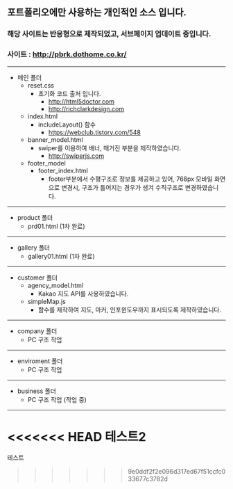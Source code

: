 ## 포트폴리오에만 사용하는 개인적인 소스 입니다.  
### 해당 사이트는 반응형으로 제작되었고, 서브페이지 업데이트 중입니다.
### 사이트 : http://pbrk.dothome.co.kr/
--------------------
* 메인 폴더
  - reset.css
    + 초기화 코드 출처 입니다.
      + http://html5doctor.com
      + http://richclarkdesign.com
  - index.html
    + includeLayout() 함수
      + https://webclub.tistory.com/548   
  - banner_model.html
    + swiper를 이용하여 배너, 매거진 부분을 제작하였습니다.
      + http://swiperjs.com
  - footer_model
    + footer_index.html
      + footer부분에서 수평구조로 정보를 제공하고 있어, 768px 모바일 화면으로 변경시, 구조가 틀어지는 경우가 생겨 수직구조로 변경하였습니다.
--------------------
* product 폴더
  - prd01.html (1차 완료)
--------------------
* gallery 폴더
  - gallery01.html (1차 완료)
--------------------
* customer 폴더
  - agency_model.html
    + Kakao 지도 API를 사용하였습니다.
  - simpleMap.js
    + 함수를 제작하여 지도, 마커, 인포윈도우까지 표시되도록 제작하였습니다.
--------------------
* company 폴더
  - PC 구조 작업
--------------------
* enviroment 폴더
  - PC 구조 작업
--------------------
* business 폴더
  - PC 구조 작업 (작업 중)
--------------------
<<<<<<< HEAD
테스트2
=======
테스트
>>>>>>> 9e0ddf2f2e096d317ed67f51ccfc033677c3782d
